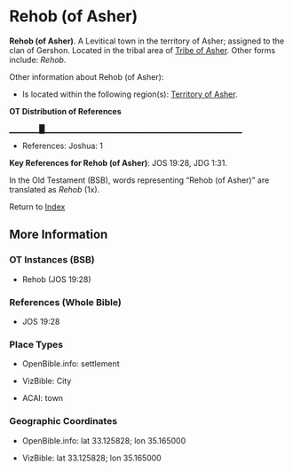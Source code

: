 # Rehob (of Asher)
**Rehob (of Asher)**. 
A Levitical town in the territory of Asher; assigned to the clan of Gershon. 
Located in the tribal area of [Tribe of Asher](../../../groups/md/acai/Asher.md). 
Other forms include: 
*Rehob*. 




Other information about Rehob (of Asher):


* Is located within the following region(s): 
[Territory of Asher](TerritoryOfAsher.md). 


**OT Distribution of References**

▁▁▁▁▁█▁▁▁▁▁▁▁▁▁▁▁▁▁▁▁▁▁▁▁▁▁▁▁▁▁▁▁▁▁▁▁▁▁
* References: Joshua: 1



**Key References for Rehob (of Asher)**: 
JOS 19:28, JDG 1:31. 


In the Old Testament (BSB), words representing “Rehob (of Asher)” are translated as 
*Rehob* (1x). 




Return to [Index](00-Index.md)

## More Information

### OT Instances (BSB)

* Rehob (JOS 19:28)



### References (Whole Bible)

* JOS 19:28


### Place Types

* OpenBible.info: settlement

* VizBible: City

* ACAI: town



### Geographic Coordinates

* OpenBible.info: lat 33.125828; lon 35.165000

* VizBible: lat 33.125828; lon 35.165000




